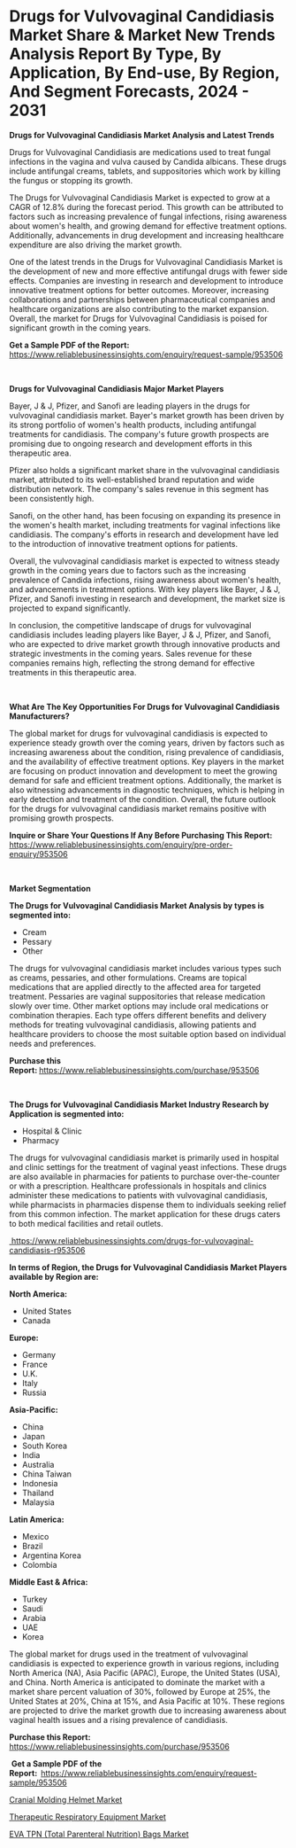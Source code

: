 <p><h1>Drugs for Vulvovaginal Candidiasis Market Share & Market New Trends Analysis Report By Type, By Application, By End-use, By Region, And Segment Forecasts, 2024 - 2031</h1></p><p><strong>Drugs for Vulvovaginal Candidiasis Market Analysis and Latest Trends</strong></p>
<p><p>Drugs for Vulvovaginal Candidiasis are medications used to treat fungal infections in the vagina and vulva caused by Candida albicans. These drugs include antifungal creams, tablets, and suppositories which work by killing the fungus or stopping its growth.</p><p>The Drugs for Vulvovaginal Candidiasis Market is expected to grow at a CAGR of 12.8% during the forecast period. This growth can be attributed to factors such as increasing prevalence of fungal infections, rising awareness about women's health, and growing demand for effective treatment options. Additionally, advancements in drug development and increasing healthcare expenditure are also driving the market growth.</p><p>One of the latest trends in the Drugs for Vulvovaginal Candidiasis Market is the development of new and more effective antifungal drugs with fewer side effects. Companies are investing in research and development to introduce innovative treatment options for better outcomes. Moreover, increasing collaborations and partnerships between pharmaceutical companies and healthcare organizations are also contributing to the market expansion. Overall, the market for Drugs for Vulvovaginal Candidiasis is poised for significant growth in the coming years.</p></p>
<p><strong>Get a Sample PDF of the Report:&nbsp;</strong> <a href="https://www.reliablebusinessinsights.com/enquiry/request-sample/953506">https://www.reliablebusinessinsights.com/enquiry/request-sample/953506</a></p>
<p>&nbsp;</p>
<p><strong>Drugs for Vulvovaginal Candidiasis Major Market Players</strong></p>
<p><p>Bayer, J & J, Pfizer, and Sanofi are leading players in the drugs for vulvovaginal candidiasis market. Bayer's market growth has been driven by its strong portfolio of women's health products, including antifungal treatments for candidiasis. The company's future growth prospects are promising due to ongoing research and development efforts in this therapeutic area.</p><p>Pfizer also holds a significant market share in the vulvovaginal candidiasis market, attributed to its well-established brand reputation and wide distribution network. The company's sales revenue in this segment has been consistently high.</p><p>Sanofi, on the other hand, has been focusing on expanding its presence in the women's health market, including treatments for vaginal infections like candidiasis. The company's efforts in research and development have led to the introduction of innovative treatment options for patients.</p><p>Overall, the vulvovaginal candidiasis market is expected to witness steady growth in the coming years due to factors such as the increasing prevalence of Candida infections, rising awareness about women's health, and advancements in treatment options. With key players like Bayer, J & J, Pfizer, and Sanofi investing in research and development, the market size is projected to expand significantly.</p><p>In conclusion, the competitive landscape of drugs for vulvovaginal candidiasis includes leading players like Bayer, J & J, Pfizer, and Sanofi, who are expected to drive market growth through innovative products and strategic investments in the coming years. Sales revenue for these companies remains high, reflecting the strong demand for effective treatments in this therapeutic area.</p></p>
<p>&nbsp;</p>
<p><strong>What Are The Key Opportunities For Drugs for Vulvovaginal Candidiasis Manufacturers?</strong></p>
<p><p>The global market for drugs for vulvovaginal candidiasis is expected to experience steady growth over the coming years, driven by factors such as increasing awareness about the condition, rising prevalence of candidiasis, and the availability of effective treatment options. Key players in the market are focusing on product innovation and development to meet the growing demand for safe and efficient treatment options. Additionally, the market is also witnessing advancements in diagnostic techniques, which is helping in early detection and treatment of the condition. Overall, the future outlook for the drugs for vulvovaginal candidiasis market remains positive with promising growth prospects.</p></p>
<p><strong>Inquire or Share Your Questions If Any Before Purchasing This Report:</strong> <a href="https://www.reliablebusinessinsights.com/enquiry/pre-order-enquiry/953506">https://www.reliablebusinessinsights.com/enquiry/pre-order-enquiry/953506</a></p>
<p>&nbsp;</p>
<p><strong>Market Segmentation</strong></p>
<p><strong>The Drugs for Vulvovaginal Candidiasis Market Analysis by types is segmented into:</strong></p>
<p><ul><li>Cream</li><li>Pessary</li><li>Other</li></ul></p>
<p><p>The drugs for vulvovaginal candidiasis market includes various types such as creams, pessaries, and other formulations. Creams are topical medications that are applied directly to the affected area for targeted treatment. Pessaries are vaginal suppositories that release medication slowly over time. Other market options may include oral medications or combination therapies. Each type offers different benefits and delivery methods for treating vulvovaginal candidiasis, allowing patients and healthcare providers to choose the most suitable option based on individual needs and preferences.</p></p>
<p><strong>Purchase this Report:&nbsp;</strong><a href="https://www.reliablebusinessinsights.com/purchase/953506">https://www.reliablebusinessinsights.com/purchase/953506</a></p>
<p>&nbsp;</p>
<p><strong>The Drugs for Vulvovaginal Candidiasis Market Industry Research by Application is segmented into:</strong></p>
<p><ul><li>Hospital & Clinic</li><li>Pharmacy</li></ul></p>
<p><p>The drugs for vulvovaginal candidiasis market is primarily used in hospital and clinic settings for the treatment of vaginal yeast infections. These drugs are also available in pharmacies for patients to purchase over-the-counter or with a prescription. Healthcare professionals in hospitals and clinics administer these medications to patients with vulvovaginal candidiasis, while pharmacists in pharmacies dispense them to individuals seeking relief from this common infection. The market application for these drugs caters to both medical facilities and retail outlets.</p></p>
<p><a href="https://www.reliablebusinessinsights.com/drugs-for-vulvovaginal-candidiasis-r953506">&nbsp;https://www.reliablebusinessinsights.com/drugs-for-vulvovaginal-candidiasis-r953506</a></p>
<p><strong>In terms of Region, the Drugs for Vulvovaginal Candidiasis Market Players available by Region are:</strong></p>
<p>
    <p> <strong> North America: </strong>
        <ul>
            <li>United States</li>
            <li>Canada</li>
        </ul>
        </p> 
    <p> <strong> Europe: </strong>
        <ul>
            <li>Germany</li>
            <li>France</li>
            <li>U.K.</li>
            <li>Italy</li>
            <li>Russia</li>
        </ul>
        </p> 
    <p> <strong> Asia-Pacific: </strong>
        <ul>
            <li>China</li>
            <li>Japan</li>
            <li>South Korea</li>
            <li>India</li>
            <li>Australia</li>
            <li>China Taiwan</li>
            <li>Indonesia</li>
            <li>Thailand</li>
            <li>Malaysia</li>
        </ul>
        </p> 
    <p> <strong> Latin America: </strong>
        <ul>
            <li>Mexico</li>
            <li>Brazil</li>
            <li>Argentina Korea</li>
            <li>Colombia</li>
        </ul>
        </p> 
    <p> <strong> Middle East & Africa: </strong>
        <ul>
            <li>Turkey</li>
            <li>Saudi</li>
            <li>Arabia</li>
            <li>UAE</li>
            <li>Korea</li>
        </ul>
    </p>
    </p>
<p><p>The global market for drugs used in the treatment of vulvovaginal candidiasis is expected to experience growth in various regions, including North America (NA), Asia Pacific (APAC), Europe, the United States (USA), and China. North America is anticipated to dominate the market with a market share percent valuation of 30%, followed by Europe at 25%, the United States at 20%, China at 15%, and Asia Pacific at 10%. These regions are projected to drive the market growth due to increasing awareness about vaginal health issues and a rising prevalence of candidiasis.</p></p>
<p><strong>Purchase this Report: </strong><a href="https://www.reliablebusinessinsights.com/purchase/953506">https://www.reliablebusinessinsights.com/purchase/953506</a></p>
<p>&nbsp;<strong>Get a Sample PDF of the Report:&nbsp;&nbsp;</strong><a href="https://www.reliablebusinessinsights.com/enquiry/request-sample/953506">https://www.reliablebusinessinsights.com/enquiry/request-sample/953506</a></p>
<p><strong></strong></p>
<p><p><a href="https://view.publitas.com/reportprime-1/global-cranial-molding-helmet-market-by-product-type-by-application-by-region-and-companies-industry-segment-outlook-market-assessment-competition-scenario-trends-and-forecast-2024-2031/">Cranial Molding Helmet Market</a></p><p><a href="https://github.com/Angelnienowdseej3e45z3p8c/Market-Research-Report-List-3/blob/main/therapeutic-respiratory-equipment-market.md">Therapeutic Respiratory Equipment Market</a></p><p><a href="https://github.com/brentleyjimmiealvaradoz4l1rea/Market-Research-Report-List-3/blob/main/eva-tpn-total-parenteral-nutrition-bags-market.md">EVA TPN (Total Parenteral Nutrition) Bags Market</a></p></p>